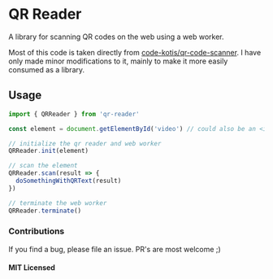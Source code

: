 # QR Reader
A library for scanning QR codes on the web using a web worker.

Most of this code is taken directly from [code-kotis/qr-code-scanner](https://github.com/code-kotis/qr-code-scanner).
I have only made minor modifications to it, mainly to make it more easily consumed as a library.

## Usage

```javascript
import { QRReader } from 'qr-reader'

const element = document.getElementById('video') // could also be an <img> element. If you're using react, you can use refs for this

// initialize the qr reader and web worker
QRReader.init(element)

// scan the element
QRReader.scan(result => {
  doSomethingWithQRText(result)
})

// terminate the web worker
QRReader.terminate()
```

### Contributions

If you find a bug, please file an issue. PR's are most welcome ;)

#### MIT Licensed
